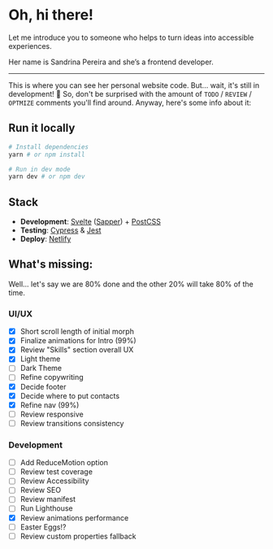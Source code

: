 # Oh, hi there!

Let me introduce you to someone who helps to turn ideas into accessible experiences.

Her name is Sandrina Pereira and she’s a frontend developer.

----

This is where you can see her personal website code. But... wait, it's still in development! 🚧 So, don't be surprised with the amount of `TODO` / `REVIEW` / `OPTMIZE` comments you'll find around. Anyway, here's some info about it:

## Run it locally
```bash
# Install dependencies
yarn # or npm install

# Run in dev mode
yarn dev # or npm dev
```

## Stack
- **Development**: [Svelte](https://svelte.dev/) ([Sapper](https://sapper.svelte.dev/)) + [PostCSS](https://postcss.org/)
- **Testing**: [Cypress](https://www.cypress.io/) & [Jest](https://jestjs.io/)
- **Deploy**: [Netlify](https://www.netlify.com/)

## What's missing:
Well... let's say we are 80% done and the other 20% will take 80% of the time.

### UI/UX
- [x] Short scroll length of initial morph
- [x] Finalize animations for Intro (99%)
- [x] Review "Skills" section overall UX
- [x] Light theme
- [ ] Dark Theme
- [ ] Refine copywriting
- [x] Decide footer
- [x] Decide where to put contacts
- [x] Refine nav (99%)
- [ ] Review responsive
- [ ] Review transitions consistency

### Development
- [ ] Add ReduceMotion option
- [ ] Review test coverage
- [ ] Review Accessibility
- [ ] Review SEO
- [ ] Review manifest
- [ ] Run Lighthouse
- [x] Review animations performance
- [ ] Easter Eggs!?
- [ ] Review custom properties fallback